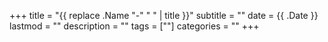 +++
title = "{{ replace .Name "-" " " | title }}"
subtitle = ""
date = {{ .Date }}
lastmod = ""
description = ""
tags = [""]
categories = ""
+++
